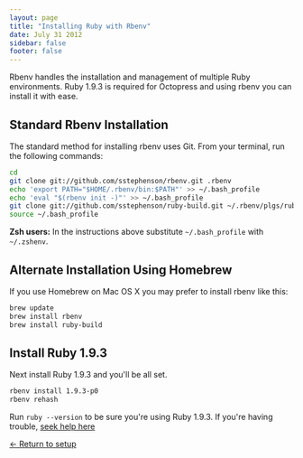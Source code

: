 ```yaml
---
layout: page
title: "Installing Ruby with Rbenv"
date: July 31 2012
sidebar: false
footer: false
---
```


Rbenv handles the installation and management of multiple Ruby environments. Ruby 1.9.3 is required for Octopress and using rbenv you can install it with ease.

## Standard Rbenv Installation

The standard method for installing rbenv uses Git. From your terminal, run the following commands:

```sh
cd
git clone git://github.com/sstephenson/rbenv.git .rbenv
echo 'export PATH="$HOME/.rbenv/bin:$PATH"' >> ~/.bash_profile
echo 'eval "$(rbenv init -)"' >> ~/.bash_profile
git clone git://github.com/sstephenson/ruby-build.git ~/.rbenv/plgs/ruby-build
source ~/.bash_profile
```

**Zsh users:** In the instructions above substitute `~/.bash_profile` with `~/.zshenv`.

## Alternate Installation Using Homebrew

If you use Homebrew on Mac OS X you may prefer to install rbenv like this:

```sh
brew update
brew install rbenv
brew install ruby-build
```

## Install Ruby 1.9.3

Next install Ruby 1.9.3 and you'll be all set.

```sh
rbenv install 1.9.3-p0
rbenv rehash
```

Run `ruby --version` to be sure you're using Ruby 1.9.3. If you're having trouble, [seek help here](https://github.com/sstephenson/rbenv/issues)

[&larr; Return to setup](/docs/setup)
